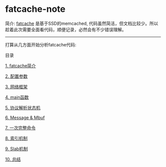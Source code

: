 fatcache-note
=============

简介:
[fatcache](https://github.com/git-hulk/fatcache.git) 是基于SSD的memcached, 代码虽然简洁，但文档比较少。所以趁着此次需要全面看代码，顺便记录，必然会有不少错误理解。

------------------------
打算从几方面开始分析fatcache代码:

目录

[1. fatcache简介](/contents/description.md)


[2. 配置参数](/contents/configure.md)


[3. 网络框架](/contents/network.md)


[4. main函数](/contents/main.md)


[5. 协议解析状态机](/contents/protocal_state.md)


[6. Message & Mbuf](/contents/msg_and_mbuf.md)


[7. 一次完整命令](/contents/compelete_process.md)


[8. 索引机制](/contents/itemx.md)


[9. Slab机制](/contents/slab.md)


[10. 总结](/contents/end.md)


